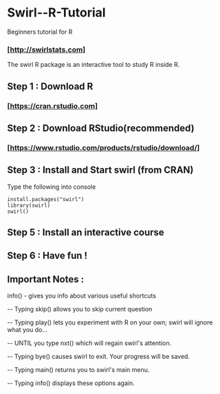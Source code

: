 # Swirl--R-Tutorial
Beginners tutorial for R

### [http://swirlstats.com]

The swirl R package is an interactive tool to study R inside R.

## Step 1 : Download R 
### [https://cran.rstudio.com]

## Step 2 : Download RStudio(recommended)
### [https://www.rstudio.com/products/rstudio/download/]

## Step 3 : Install and Start swirl (from CRAN)
Type the following into console

```
install.packages("swirl")
library(swirl)
swirl()
```
## Step 5 : Install an interactive course

## Step 6 : Have fun !

## Important Notes :
info() - gives you info about various useful shortcuts 

-- Typing skip() allows you to skip current question

-- Typing play() lets you experiment with R on your own; swirl will ignore what you do...

-- UNTIL you type nxt() which will regain swirl's attention.

-- Typing bye() causes swirl to exit. Your progress will be saved.

-- Typing main() returns you to swirl's main menu.

-- Typing info() displays these options again.



